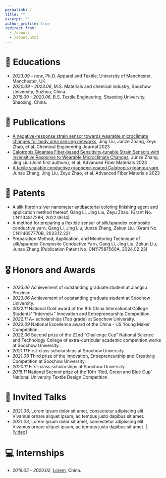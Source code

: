 ```yaml
---
permalink: /
title: ""
excerpt: ""
author_profile: true
redirect_from: 
  - /about/
  - /about.html
---
```




# 📖 Educations
- *2023.09 - now*, Ph.D. Apparel and Textile, University of Manchester, Manchester, UK.  
- *2020.09 - 2023.06*, M.S. Materials and chemical industry, Soochow University, Suzhou, China.
- *2016.09 - 2020.06*, B.S. Textile Engineering, Shaoxing University, Shaoxing, China. 


# 📝 Publications 
- [A negative-response strain sensor towards wearable microclimate changes for body area sensing networks](https://www.sciencedirect.com/science/article/abs/pii/S1385894723003595#b0120), Jing Liu, Junze Zhang, Zeyu Zhao, et al. Chemical Engineering Journal 2023
- [Calotropis Gigantea Fiber-based Sensitivity-tunable Strain Sensors with Insensitive Response to Wearable Microclimate Changes](https://link.springer.com/article/10.1007/s42765-023-00270-y), Junze Zhang, Jing Liu (Joint first authors), et al. Advanced Fiber Materials 2023
- [A facile scalable conductive graphene-coated Calotropis gigantea yarn](https://link.springer.com/article/10.1007/s10570-022-04475-z), Junze Zhang, Jing Liu, Zeyu Zhao, et al. Advanced Fiber Materials 2023


# 🔬 Patents 
- A silk fibroin silver nanometer antibacterial coloring finishing agent and application method thereof, Gang Li, Jing Liu, Zeyu Zhao. (Grant No. CN113481728B, 2022.06.14)
- A method for preparing a flexible sensor of silk/spandex composite conductive yarn, Gang Li, Jing Liu, Junze Zhang, Zekun Liu. (Grant No. CN114657770B, 2023.12.22)
- Preparation Method, Application, and Monitoring Technique of silk/spandex Composite Conductive Yarn, Gang Li, Jing Liu, Zekun Liu, Junze Zhang.(Publication Patent No. CN117587560A, 2024.02.23)


# 🎖 Honors and Awards
- *2023.06* Achievement of outstanding graduate student at Jiangsu Province. 
- *2023.06* Achievement of outstanding graduate student at Soochow University. 
- *2022.11* National Gold award of the 8th China International College Students’ “Internet+” Innovation and Entrepreneurship Competition. 
- *2022.11* A+ scholarships (Top grade) at Soochow University. 
- *2022.09* National Excellence award of the China - US Young Maker Competition. 
- *2022.06* Second prize of the 22nd “Challenge Cup” National Science and Technology College of extra-curricular academic competition works at Soochow University. 
- *2021.11* First-class scholarships at Soochow University. 
- *2021.08* Third prize of the Innovation, Entrepreneurship and Creativity Competition at Soochow University. 
- *2020.11* First-class scholarships at Soochow University. 
- *2018.11* National Second prize of the 10th “Red, Green and Blue Cup” National University Textile Design Competition. 


# 💬 Invited Talks
- *2021.06*, Lorem ipsum dolor sit amet, consectetur adipiscing elit. Vivamus ornare aliquet ipsum, ac tempus justo dapibus sit amet. 
- *2021.03*, Lorem ipsum dolor sit amet, consectetur adipiscing elit. Vivamus ornare aliquet ipsum, ac tempus justo dapibus sit amet.  \| [\[video\]](https://github.com/)

# 💻 Internships
- *2019.05 - 2020.02*, [Lorem](https://github.com/), China.
